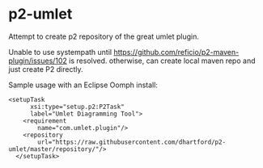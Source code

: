 # p2-umlet
Attempt to create p2 repository of the great umlet plugin.

Unable to use systempath until https://github.com/reficio/p2-maven-plugin/issues/102 is resolved.  otherwise, can create local maven repo and just create P2 directly.

Sample usage with an Eclipse Oomph install:
```  
<setupTask
      xsi:type="setup.p2:P2Task"
      label="Umlet Diagramming Tool">
    <requirement
        name="com.umlet.plugin"/>
    <repository
        url="https://raw.githubusercontent.com/dhartford/p2-umlet/master/repository/"/>
  </setupTask>
  ```
